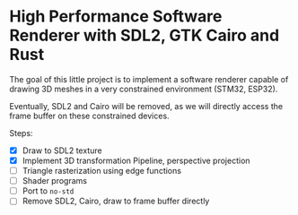 # High Performance Software Renderer with SDL2, GTK Cairo and Rust

The goal of this little project is to implement a software renderer capable of drawing 3D
meshes in a very constrained environment (STM32, ESP32).

Eventually, SDL2 and Cairo will be removed, as we will directly access the frame buffer on these constrained devices.

Steps:
- [x] Draw to SDL2 texture
- [x] Implement 3D transformation Pipeline, perspective projection
- [ ]  Triangle rasterization using edge functions
- [ ]  Shader programs
- [ ]  Port to `no-std`
- [ ]  Remove SDL2, Cairo, draw to frame buffer directly
